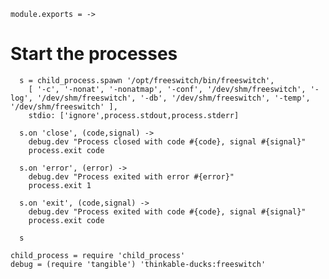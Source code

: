     module.exports = ->

Start the processes
===================

      s = child_process.spawn '/opt/freeswitch/bin/freeswitch',
        [ '-c', '-nonat', '-nonatmap', '-conf', '/dev/shm/freeswitch', '-log', '/dev/shm/freeswitch', '-db', '/dev/shm/freeswitch', '-temp', '/dev/shm/freeswitch' ],
        stdio: ['ignore',process.stdout,process.stderr]

      s.on 'close', (code,signal) ->
        debug.dev "Process closed with code #{code}, signal #{signal}"
        process.exit code

      s.on 'error', (error) ->
        debug.dev "Process exited with error #{error}"
        process.exit 1

      s.on 'exit', (code,signal) ->
        debug.dev "Process exited with code #{code}, signal #{signal}"
        process.exit code

      s

    child_process = require 'child_process'
    debug = (require 'tangible') 'thinkable-ducks:freeswitch'
